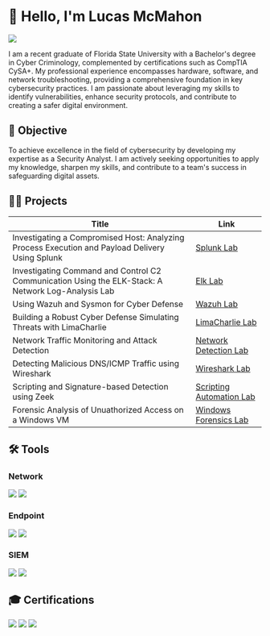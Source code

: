 # 👋 Hello, I'm Lucas McMahon
<a href="https://www.linkedin.com/in/lucas-mcmahon-cybersec/"><img src="https://img.shields.io/badge/-LinkedIn-0072b1?&style=for-the-badge&logo=linkedin&logoColor=white" /></a>

I am a recent graduate of Florida State University with a Bachelor's degree in Cyber Criminology, complemented by certifications such as CompTIA CySA+. My professional experience encompasses hardware, software, and network troubleshooting, providing a comprehensive foundation in key cybersecurity practices. I am passionate about leveraging my skills to identify vulnerabilities, enhance security protocols, and contribute to creating a safer digital environment.

## 🌟 Objective
To achieve excellence in the field of cybersecurity by developing my expertise as a Security Analyst. I am actively seeking opportunities to apply my knowledge, sharpen my skills, and contribute to a team's success in safeguarding digital assets.

## 🧑‍💻 Projects

| Title                                            |       Link                                                                                       |
|--------------------------------------------------|--------------------------------------------------------------------------------------------------|
| Investigating a Compromised Host: Analyzing Process Execution and Payload Delivery Using Splunk | [Splunk Lab](https://github.com/LucasCodes8/Investigating-a-Compromised-Host-Analyzing-Process-Execution-and-Payload-Delivery-Using-Splunk)       |
| Investigating Command and Control C2 Communication Using the ELK-Stack: A Network Log-Analysis Lab | [Elk Lab](https://github.com/LucasCodes8/Investigating-Command-and-Control-C2-Communication-Using-the-ELK-Stack-A-Network-Log-Analysis-Lab)       |
| Using Wazuh and Sysmon for Cyber Defense | [Wazuh Lab](https://github.com/LucasCodes8/Using-Wazuh-and-Sysmon-for-Cyber-Defense)       |
| Building a Robust Cyber Defense Simulating Threats with LimaCharlie     | [LimaCharlie Lab](https://github.com/LucasCodes8/Building-a-Robust-Cyber-Defense-Simulating-Threats-with-LimaCharlie)                |
| Network Traffic Monitoring and Attack Detection  | [Network Detection Lab](https://github.com/LucasCodes8/MyWork/blob/main/DetectingMITM.pdf)        |
| Detecting Malicious DNS/ICMP Traffic using Wireshark | [Wireshark Lab](https://github.com/LucasCodes8/MyWork/blob/main/DetectingDNSandICMP.pdf)         |
| Scripting and Signature-based Detection using Zeek | [Scripting Automation Lab](https://github.com/LucasCodes8/MyWork/blob/main/ZeekWriteup.pdf)       |
| Forensic Analysis of Unuathorized Access on a Windows VM | [Windows Forensics Lab](https://github.com/LucasCodes8/Forensic-Analysis-of-Unauthorized-Access-on-Windows-VM/tree/main)       |


## 🛠 Tools

### Network
<div>
    <img src="https://img.shields.io/badge/-Wireshark-1A82E2?&style=for-the-badge&logo=Wireshark&logoColor=white&labelColor=084B8A" />
    <img src="https://img.shields.io/badge/-Zeek-5A6DA4?&style=for-the-badge&logo=Zeek&logoColor=white&labelColor=2A3D78" />
</div>

### Endpoint
<div>
    <img src="https://img.shields.io/badge/-Wazuh-0078D4?&style=for-the-badge&logo=Wazuh&logoColor=white&labelColor=004B8A" />
    <img src="https://img.shields.io/badge/-Sysmon-00599C?&style=for-the-badge&logo=Microsoft&logoColor=white&labelColor=0D2744" />
</div>

### SIEM
<div>
    <img src="https://img.shields.io/badge/-Splunk-333333?&style=for-the-badge&logo=Splunk&logoColor=white&labelColor=000000" />
    <img src="https://img.shields.io/badge/-LimaCharlie-1572B6?&style=for-the-badge&logo=LimaCharlie&logoColor=white&labelColor=004B8A" />
</div>

## 🎓 Certifications
<div>
<a href="https://www.credly.com/badges/f1a4a071-7e7b-4d66-ad9f-64838df394a4/public_url"><img src="https://img.shields.io/badge/-Security%2B-FF5733?&style=for-the-badge&logo=CompTIA&logoColor=white&labelColor=900C3F" /></a>
<a href="https://www.credly.com/badges/ed2d25a0-145f-47ca-a69f-b7a503294494"><img src="https://img.shields.io/badge/-Network%2B-007ACC?&style=for-the-badge&logo=CompTIA&logoColor=white&labelColor=003366" /></a>
<a href="https://www.credly.com/badges/52098228-2daa-448d-bfaf-a4746c6f15b6"><img src="https://img.shields.io/badge/-CySA%2B-6A1B9A?&style=for-the-badge&logo=CompTIA&logoColor=white&labelColor=4A148C" /></a>
</div>

<!---
LucasCodes8/LucasCodes8 is a ✨ special ✨ repository because its `README.md` (this file) appears on your GitHub profile.
You can click the Preview link to take a look at your changes.
--->
